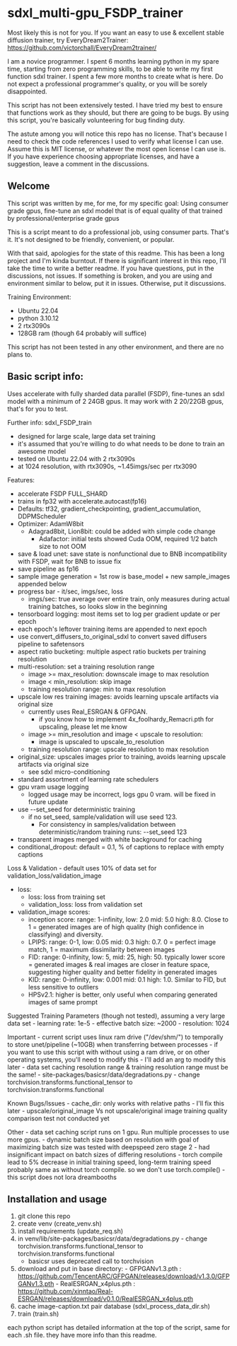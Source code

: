 # sdxl_multi-gpu_FSDP_trainer
Most likely this is not for you.
If you want an easy to use & excellent stable diffusion trainer, try EveryDream2Trainer:
https://github.com/victorchall/EveryDream2trainer/

I am a novice programmer.
I spent 6 months learning python in my spare time, starting from zero programming skills, to be able to write my first function sdxl trainer.
I spent a few more months to create what is here.
Do not expect a professional programmer's quality, or you will be sorely disappointed.

This script has not been extensively tested.  I have tried my best to ensure that functions work as they should, but there are going to be bugs.  By using this script, you're basically volunteering for bug finding duty.

The astute among you will notice this repo has no license.
That's because I need to check the code references I used to verify what license I can use.
Assume this is MIT license, or whatever the most open license I can use is.
If you have experience choosing appropriate licenses, and have a suggestion, leave a comment in the discussions.


## Welcome
This script was written by me, for me, for my specific goal: Using consumer grade gpus, fine-tune an sdxl model that is of equal quality of that trained by professional/enterprise grade gpus

This is a script meant to do a professional job, using consumer parts.  That's it.  It's not designed to be friendly, convenient, or popular.

With that said, apologies for the state of this readme. This has been a long project and I'm kinda burntout.  If there is significant interest in this repo, I'll take the time to write a better readme.  If you have questions, put in the discussions, not issues.  If something is broken, and you are using and environment similar to below, put it in issues.  Otherwise, put it discussions.


Training Environment:

- Ubuntu 22.04
- python 3.10.12
- 2 rtx3090s
- 128GB ram (though 64 probably will suffice)


This script has not been tested in any other environment, and there are no plans to.

## Basic script info:
Uses accelerate with fully sharded data parallel (FSDP), fine-tunes an sdxl model with a minimum of 2 24GB gpus. It may work with 2 20/22GB gpus, that's for you to test.


Further info: sdxl_FSDP_train
- designed for large scale, large data set training
- it's assumed that you're willing to do what needs to be done to train an awesome model
- tested on Ubuntu 22.04 with 2 rtx3090s
- at 1024 resolution, with rtx3090s, ~1.45imgs/sec per rtx3090

Features:
- accelerate FSDP FULL_SHARD
- trains in fp32 with accelerate.autocast(fp16)
- Defaults: tf32, gradient_checkpointing, gradient_accumulation, DDPMScheduler
- Optimizer: AdamW8bit
	- Adagrad8bit, Lion8bit: could be added with simple code change
        - Adafactor: initial tests showed Cuda OOM, required 1/2 batch size to not OOM
- save & load unet: save state is nonfunctional due to BNB incompatibility with FSDP, wait for BNB to issue fix
- save pipeline as fp16
- sample image generation = 1st row is base_model + new sample_images appended below
- progress bar - it/sec, imgs/sec, loss
	- imgs/sec: true average over entire train, only measures during actual training batches, so looks slow in the beginning
- tensorboard logging: most items set to log per gradient update or per epoch
- each epoch's leftover training items are appended to next epoch
- use convert_diffusers_to_original_sdxl to convert saved diffusers pipeline to safetensors
- aspect ratio bucketing: multiple aspect ratio buckets per training resolution
- multi-resolution: set a training resolution range
	- image >= max_resolution: downscale image to max resolution
	- image < min_resolution: skip image
	- training resolution range: min to max resolution
- upscale low res training images: avoids learning upscale artifacts via original size
	- currently uses Real_ESRGAN & GFPGAN.
		- if you know how to implement 4x_foolhardy_Remacri.pth for upscaling, please let me know
	- image >= min_resolution and image < upscale to resolution:
		- image is upscaled to upscale_to_resolution
	- training resolution range: upscale resolution to max resolution
- original_size: upscales images prior to training, avoids learning upscale artifacts via original size
	- see sdxl micro-conditioning
- standard assortment of learning rate schedulers
- gpu vram usage logging
	- logged usage may be incorrect, logs gpu 0 vram.  will be fixed in future update
- use --set_seed for deterministic training
	- if no set_seed, sample/validation will use seed 123.
        - For consistency in samples/validation between deterministic/random training runs: --set_seed 123
- transparent images merged with white background for caching
- conditional_dropout: default = 0.1, % of captions to replace with empty captions

Loss & Validation
	- default uses 10% of data set for validation_loss/validation_image

- loss:
	- loss: loss from training set
	- validation_loss: loss from validation set
- validation_image scores:
	- inception score: range: 1-infinity, low: 2.0 mid: 5.0 high: 8.0. Close to 1 = generated images are of high quality (high confidence in classifying) and diversity. 
	- LPIPS: range: 0-1, low: 0.05 mid: 0.3 high: 0.7.  0 = perfect image match, 1 = maximum dissimilarity between images
	- FID: range: 0-infinity, low: 5, mid: 25, high: 50. typically lower score = generated images & real images are closer in feature space, suggesting higher quality and better fidelity in generated images
	- KID: range: 0-infinity, low: 0.001 mid: 0.1 high: 1.0. Similar to FID, but less sensitive to outliers
	- HPSv2.1: higher is better, only useful when comparing generated images of same prompt


Suggested Training Parameters (though not tested), assuming a very large data set
	- learning rate: 1e-5
	- effective batch size: ~2000
	- resolution: 1024


Important
	- current script uses linux ram drive ("/dev/shm/") to temporally to store unet/pipeline (~10GB) when transferring between processes
		- if you want to use this script with without using a ram drive, or on other operating systems, you'll need to modify this
		- I'll add an arg to modify this later
	- data set caching resolution range & training resolution range must be the same!
	- site-packages/basicsr/data/degradations.py
		- change torchvision.transforms.functional_tensor to torchvision.transforms.functional

Known Bugs/Issues
	- cache_dir: only works with relative paths
		- I'll fix this later
	- upscale/original_image Vs not upscale/original image training quality comparison test not conducted yet


Other
	- data set caching script runs on 1 gpu.  Run multiple processes to use more gpus.
	- dynamic batch size based on resolution with goal of maximizing batch size was tested with deepspeed zero stage 2
		- had insignificant impact on batch sizes of differing resolutions
	- torch compile lead to 5% decrease in initial training speed, long-term training speed probably same as without torch compile. so we don't use torch.compile()
 	- this script does not lora dreambooths

## Installation and usage
  1) git clone this repo
  2) create venv (create_venv.sh)
  3) install requirements (update_req.sh)
  4) in venv/lib/site-packages/basicsr/data/degradations.py
   	- change torchvision.transforms.functional_tensor to torchvision.transforms.functional
     	- basicsr uses deprecated call to torchvision
  6) download and put in base directory:
	- GFPGANv1.3.pth : https://github.com/TencentARC/GFPGAN/releases/download/v1.3.0/GFPGANv1.3.pth
	- RealESRGAN_x4plus.pth : https://github.com/xinntao/Real-ESRGAN/releases/download/v0.1.0/RealESRGAN_x4plus.pth
  7) cache image-caption.txt pair database (sdxl_process_data_dir.sh)
  8) train (train.sh)


each python script has detailed information at the top of the script, same for each .sh file.
they have more info than this readme.
